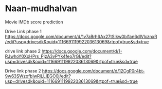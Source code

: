 # Naan-mudhalvan


Movie IMDb score prediction

Drive Link phase 1
https://docs.google.com/document/d/1v7aBrh6Ax27tSlkw0bl1an6dIVlcznxR/edit?usp=drivesdk&ouid=111669111992203613069&rtpof=true&sd=true

drive link phase 2
https://docs.google.com/document/d/1-RJwhoY0XxHPrs_PjzA3vPYk4feo7rGI/edit?usp=drivesdk&ouid=111669111992203613069&rtpof=true&sd=true

Drive link phase 2
https://docs.google.com/document/d/12CgP0r4bt-9w63SWzofbIwRlLLIEGO0j/edit?usp=drivesdk&ouid=111669111992203613069&rtpof=true&sd=true
